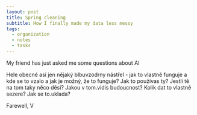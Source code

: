 ```yaml
---
layout: post
title: Spring cleaning
subtitle: How I finally made my data less messy
tags:
  - organization
  - notes
  - tasks
---
```

My friend has just asked me some questions about AI

Hele obecné asi jen nějaký blbuvzodrny nástřel - jak to vlastně funguje a kde se to vzalo a jak je možný, že to funguje?
Jak to používas ty?
Jestli tě na tom taky něco děsí?
Jakou v tom.vidis budoucnost?
Kolik dat to vlastně sezere? Jak se to.uklada?

Farewell, V
